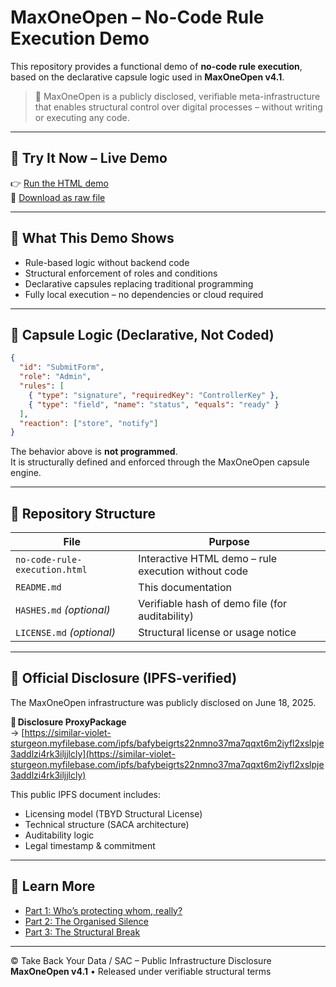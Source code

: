 # MaxOneOpen – No-Code Rule Execution Demo

This repository provides a functional demo of **no-code rule execution**, based on the declarative capsule logic used in **MaxOneOpen v4.1**.

> 🧭 MaxOneOpen is a publicly disclosed, verifiable meta-infrastructure that enables structural control over digital processes – without writing or executing any code.

---

## 🚀 Try It Now – Live Demo

👉 [Run the HTML demo](./no-code-rule-execution.html)  
💾 [Download as raw file](https://raw.githubusercontent.com/TBYD-SAC/maxoneopen-no-code-demo/main/no-code-rule-execution.html)

---

## 🧪 What This Demo Shows

- Rule-based logic without backend code  
- Structural enforcement of roles and conditions  
- Declarative capsules replacing traditional programming  
- Fully local execution – no dependencies or cloud required

---

## 📄 Capsule Logic (Declarative, Not Coded)

```json
{
  "id": "SubmitForm",
  "role": "Admin",
  "rules": [
    { "type": "signature", "requiredKey": "ControllerKey" },
    { "type": "field", "name": "status", "equals": "ready" }
  ],
  "reaction": ["store", "notify"]
}
```

The behavior above is **not programmed**.  
It is structurally defined and enforced through the MaxOneOpen capsule engine.

---

## 📂 Repository Structure

| File                           | Purpose                                                |
|--------------------------------|--------------------------------------------------------|
| `no-code-rule-execution.html` | Interactive HTML demo – rule execution without code    |
| `README.md`                    | This documentation                                     |
| `HASHES.md` *(optional)*       | Verifiable hash of demo file (for auditability)       |
| `LICENSE.md` *(optional)*      | Structural license or usage notice                    |

---

## 📜 Official Disclosure (IPFS-verified)

The MaxOneOpen infrastructure was publicly disclosed on June 18, 2025.

🔗 **Disclosure ProxyPackage**  
→ [https://similar-violet-sturgeon.myfilebase.com/ipfs/bafybeigrts22nmno37ma7qqxt6m2iyfl2xslpje3addlzi4rk3iljjlcly](https://similar-violet-sturgeon.myfilebase.com/ipfs/bafybeigrts22nmno37ma7qqxt6m2iyfl2xslpje3addlzi4rk3iljjlcly)

This public IPFS document includes:
- Licensing model (TBYD Structural License)  
- Technical structure (SACA architecture)  
- Auditability logic  
- Legal timestamp & commitment

---

## 🧠 Learn More

- [Part 1: Who’s protecting whom, really?](https://www.linkedin.com/pulse/whos-protecting-whom-really-part-1-trilogy-max-one-ju-eidecker-uttvf)  
- [Part 2: The Organised Silence](https://www.linkedin.com/pulse/max-one-disclosure-part-2-organised-silence-ju-eidecker-a0lvf)  
- [Part 3: The Structural Break](https://www.linkedin.com/pulse/structural-break-part-3-trilogy-max-one-disclosure-ju-eidecker-vbccf)

---

© Take Back Your Data / SAC – Public Infrastructure Disclosure  
**MaxOneOpen v4.1** • Released under verifiable structural terms
